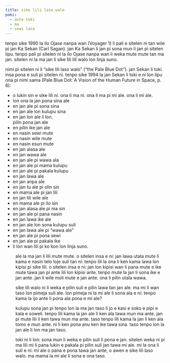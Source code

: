 ```yaml
---
title: sike lili laso walo
poki:
  - ante toki
  - ma
  - sewi laso
---
```


tenpo sike 1990 la ilo Ojase nanpa wan (Voyager 1) li pali e sitelen ni tan wile pi jan Ka
Sekan (Carl Sagan). jan Ka Sekan li jan pi sona mun li jan pi sitelen lipu. tenpo pali pi
sitelen ni la ilo Ojase nanpa wan li weka mute mute tan ma jan. sitelen ni la ma jan li
sike lili lili walo lon linja suno.

nimi pi sitelen ni li “sike lili laso walo” (“the Pale Blue Dot”). jan Sekan li toki insa pona
e suli pi sitelen ni. tenpo sike 1994 la jan Sekan li toki e ni lon lipu ona pi nimi sama
(Pale Blue Dot: A Vision of the Human Future in Space, p. 6):

<div class="nobullets">
<ul>
  <li>o lukin sin e sike lili ni. ona li ma ni. ona li ma pi mi ale. ona li mi ale.</li>
  <li>lon ona la jan pona sina ale</li>
  <li>en jan ale pi sona sina</li>
  <li>en jan ale lon kulupu sina</li>
  <li>en jan lon ale li lon. <br> pilin pona jan ale</li>
  <li>en pilin ike jan ale</li>
  <li>en nasin sewi mute</li>
  <li>en nasin wile mute</li>
  <li>en nasin esun mute</li>
  <li>en jan alasa ale</li>
  <li>en jan wawa ale</li>
  <li>en jan ale pi wawa ala</li>
  <li>en jan ale pi mama kulupu</li>
  <li>en jan ale pi pakala kulupu</li>
  <li>en jan lawa ale</li>
  <li>en jan anpa ale</li>
  <li>en jan tu ale pi olin sin</li>
  <li>en mama ale pi jan lili</li>
  <li>en jan lili wile ale</li>
  <li>en mama ale pi ilo sin</li>
  <li>en jan alasa ale pi ma sin</li>
  <li>en jan ale pi pana nasin</li>
  <li>en jan lawa ike ale</li>
  <li>en jan ale lon sona kulupu suli</li>
  <li>en jan lawa ale pi “wawa ale”</li>
  <li>en jan ale pi pona sewi</li>
  <li>en jan ale pi pakala ike</li>
  <li>li lon wan lili pi ko kon lon linja suno.</li>
</ul>
</div>

<div style="margin-left: 2rem">

ale la ma jan li lili mute mute.
o sitelen insa e ni: jan lawa utala mute li kama e nasin telo loje suli tan ni:
tenpo lili la ona li ken kama lawa lon kipisi pi sike lili. o sitelen insa e ni: jan lon
kipisi wan li pana mute e ike mute tawa jan pi ante lili lon kipisi ante. tenpo
mute la jan li sona ike e jan ante. jan li wile moli mute e jan ante. ona li pilin
utala wawa.

sike lili walo ni li weka e pilin suli e pilin lawa tan jan ale. ma mi li wan taso lon
pimeja suli ale. lon pimeja ni la mi ale li sona ala e ni: tenpo kama la ijo ante li
pona ala pona e mi ale?

kulupu sona jan pi tenpo lon la ma jan taso li jo e kasi e soko e pipi e kala e
soweli. tenpo lili kama la jan ale li ken ala tawa mun ma ante. jan pi mute lili li
ken tawa mun ma ante. taso tenpo lili kama la jan li ken ala tomo e mun ante.
ni li ken pona anu ken ike tawa sina. taso tenpo lon la jan ale li lon ma jan taso.

toki ni li lon: sona mun li weka e pilin suli li pona e jan. sitelen weka ni pi ma lili
mi li pana lukin e pakala pi pilin suli jan tawa mi ale. mi la ona li suli e ni: mi ale
o pana e pona tawa jan ante, o awen e sike lili laso walo. ma mama la mi ale li
sona e ona taso.

</div>
